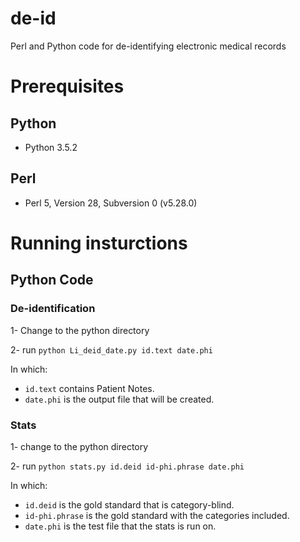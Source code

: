 # de-id
Perl and Python code for de-identifying electronic medical records
# Prerequisites
## Python
* Python 3.5.2
## Perl
* Perl 5, Version 28, Subversion 0 (v5.28.0)
# Running insturctions
## Python Code
### De-identification
1- Change to the python directory

2- run ```python Li_deid_date.py id.text date.phi```

In which:

* ```id.text``` contains Patient Notes.
* ```date.phi``` is the output file that will be created.
### Stats
1- change to the python directory

2- run ```python stats.py id.deid id-phi.phrase date.phi ```

In which:

* ```id.deid``` is the gold standard that is category-blind.
* ```id-phi.phrase``` is the gold standard with the categories included.
* ```date.phi``` is the test file that the stats is run on.

